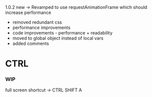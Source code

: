 1.0.2 new -> Revamped to use requestAnimationFrame which should increase performance
* removed redundant css
* performance improvements
* code improvements - performance + readability
* moved to global object instead of local vars
* added comments

# CTRL


### WIP
full screen shortcut -> CTRL SHIFT A

<!-- https://flaviocopes.com/requestanimationframe/ -->